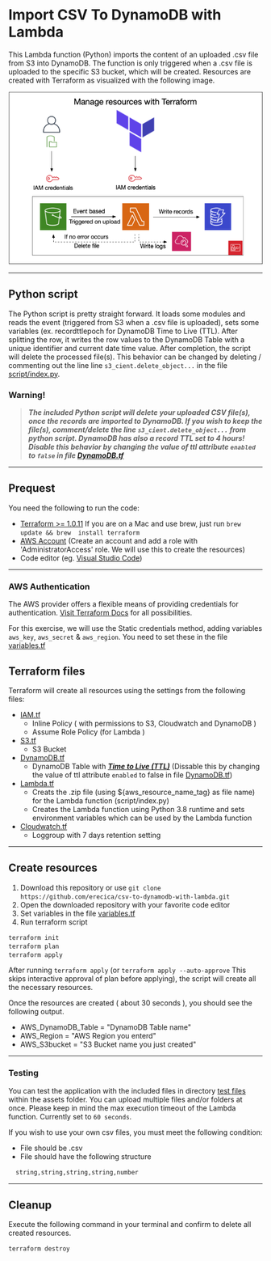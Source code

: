 # Import CSV To DynamoDB with Lambda


This Lambda function (Python) imports the content of an uploaded .csv file from S3 into DynamoDB. The function is only triggered when a .csv file is uploaded to the specific S3 bucket, which will be created. Resources are created with Terraform as visualized with the following image.

<p align="center">
  <img alt="Infrastructure" src="assets/images/infrastructure.png">
</p>

---

## Python script
The Python script is pretty straight forward. It loads some modules and reads the event (triggered from S3 when a .csv file is uploaded), sets some variables (ex. recordttlepoch for DynamoDB Time to Live (TTL). After splitting the row, it writes the row values to the DynamoDB Table with a unique identifier and current date time value. After completion, the script will delete the processed file(s). This behavior can be changed by deleting / commenting out the line line ```s3_cient.delete_object...``` in the file [script/index.py](script/index.py). 

### Warning!
>***The included Python script will delete your uploaded CSV file(s), once the records are imported to DynamoDB. If you wish to keep the file(s), comment/delete the line ```s3_cient.delete_object...``` from python script. 
DynamoDB has also a record TTL set to 4 hours! Disable this behavior by changing the value of ttl attribute `enabled` to ```false``` in file [DynamoDB.tf](DynamoDB.tf)***

---

## Prequest

You need the following to run the code:

- [Terraform >= 1.0.11](https://www.terraform.io/downloads.html) If you are on a Mac and use brew, just run ```brew update && brew  install terraform```
- [AWS Account](https://aws.amazon.com) (Create an account and add a role with 'AdministratorAccess' role. We will use this to create the resources)
- Code editor (eg. [Visual Studio Code](https://code.visualstudio.com/download))

---
### AWS Authentication 
The AWS provider offers a flexible means of providing credentials for authentication. [Visit Terraform Docs](https://registry.terraform.io/providers/hashicorp/aws/latest/docs#authentication) for all possibilities.

For this exercise, we will use the Static credentials method, adding variables `aws_key`, `aws_secret` & `aws_region`. You need to set these in the file [variables.tf](variables.tf)  

## Terraform files
Terraform will create all resources using the settings from the following files:

- [IAM.tf](IAM.tf)
  - Inline Policy ( with permissions to S3, Cloudwatch and DynamoDB )
  - Assume Role Policy (for Lambda )
- [S3.tf](S3.tf) 
  - S3 Bucket
- [DynamoDB.tf](DynamoDB.tf)
  - DynamoDB Table with ***[Time to Live (TTL)](https://docs.aws.amazon.com/amazondynamodb/latest/developerguide/TTL.html)*** (Dissable this by changing the value of ttl attribute `enabled` to false in file [DynamoDB.tf](DynamoDB.tf))
- [Lambda.tf](Lambda.tf)
  - Creats the .zip file (using ${aws_resource_name_tag} as file name) for the Lambda function (script/index.py)
  - Creates the Lambda function using Python 3.8 runtime and sets environment variables which can be used by the Lambda function
- [Cloudwatch.tf](Cloudwatch.tf)
  - Loggroup with 7 days retention setting

---

## Create resources
1. Download this repository or use ```git clone https://github.com/erecica/csv-to-dynamodb-with-lambda.git```  
2. Open the downloaded repository with your favorite code editor
2. Set variables in the file [variables.tf](variables.tf)
3. Run terraform script
```sh
terraform init
terraform plan
terraform apply
```

After running `terraform apply` (or `terraform apply --auto-approve` This skips interactive approval of plan before applying), the script will create all the necessary resources.

Once the resources are created ( about 30 seconds ), you should see the following output.
+ AWS_DynamoDB_Table = "DynamoDB Table name"
+ AWS_Region         = "AWS Region you enterd"
+ AWS_S3bucket       = "S3 Bucket name you just created" 

---

### Testing

You can test the application with the included files in directory [test files](assets/testfiles/) within the assets folder. You can upload multiple files and/or folders at once. Please keep in mind the max execution timeout of the Lambda function. Currently set to ```60 seconds```.

If you wish to use your own csv files, you must meet the following condition:
  - File should be .csv
  - File should have the following structure
  ```sh 
    string,string,string,string,number
  ```

---

## Cleanup
Execute the following command in your terminal and confirm to delete all created resources.
```sh
terraform destroy
```
